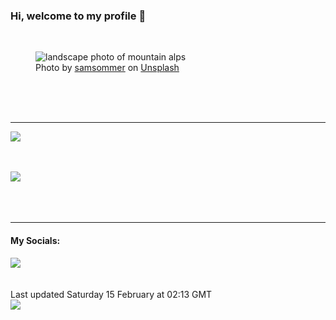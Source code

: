 <h3>Hi, welcome to my profile 👋</h3>

<br />
<figure>
  <img
    src="https://images.unsplash.com/photo-1458668383970-8ddd3927deed?crop=entropy&cs=tinysrgb&fit=max&fm=jpg&ixid=M3wyNzQ3MDB8MHwxfHJhbmRvbXx8fHx8fHx8fDE3Mzk1ODE4ODN8&ixlib=rb-4.0.3&q=80&w=1080&auto=format"
    alt="landscape photo of mountain alps" 
  />
  <figcaption>Photo by <a
    href="https://unsplash.com/@samsommer?utm_source=Profile%20readme&utm_medium=referral">samsommer</a> on <a
    href="https://unsplash.com/?utm_source=Profile%20readme&utm_medium=referral">Unsplash</a></figcaption>
</figure>




  <br /><br /><br />

<hr />
<img
  src="https://github-readme-stats.vercel.app/api?username=shanelucy&show_icons=true&theme=calm"
/>
<br /><br /><br />

<img 
  src="https://github-readme-stats.vercel.app/api/top-langs/?username=shanelucy&theme=calm"
/>
<br /><br /><br /><br />
<hr />
<h4>My Socials:</h4>
<a href="https://uk.linkedin.com/in/shane-lucy-4735b616a">
  <img
    src="https://img.shields.io/badge/linkedin%20-%230077B5.svg?&style=for-the-badge&logo=linkedin&logoColor=white"
  />
</a>
<br /><br /><br />
Last updated Saturday 15 February at 02:13 GMT
<br />
<img
  src="https://github.com/ShaneLucy/ShaneLucy/workflows/README%20build/badge.svg"
/>
